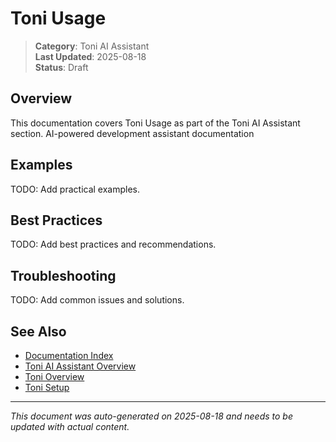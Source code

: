 # Toni Usage

> **Category**: Toni AI Assistant  
> **Last Updated**: 2025-08-18  
> **Status**: Draft

## Overview

This documentation covers Toni Usage as part of the Toni AI Assistant section. AI-powered development assistant documentation

## Examples

TODO: Add practical examples.

## Best Practices

TODO: Add best practices and recommendations.

## Troubleshooting

TODO: Add common issues and solutions.

## See Also

- [Documentation Index](../README.md)
- [Toni AI Assistant Overview](./index.md)
- [Toni Overview](./toni-overview.md)
- [Toni Setup](./toni-setup.md)

---

*This document was auto-generated on 2025-08-18 and needs to be updated with actual content.*
